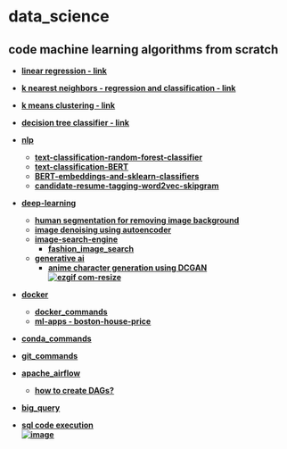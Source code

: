 # data_science
## code machine learning algorithms from scratch
* <b><u>linear regression - [link](https://github.com/SHRIDHARKN/data_science/blob/main/code_ml_from_scratch/LinearRegression.py)</u></b><p>
* <b><u>k nearest neighbors - regression and classification - [link](https://github.com/SHRIDHARKN/data_science/blob/main/code_ml_from_scratch/KNearestNeighbors.py)<b><u><br>
* k means clustering - [link](https://github.com/SHRIDHARKN/data_science/blob/main/code_ml_from_scratch/Kmeans.py)
* decision tree classifier - [link](https://github.com/SHRIDHARKN/data_science/blob/main/code_ml_from_scratch/DecisionTreeClasssifier.py)
* **nlp** <br>
   * [text-classification-random-forest-classifier](https://github.com/SHRIDHARKN/data_science/blob/main/nlp/text_classification/Text_Classification_Random_Forest_Classifier.ipynb)<br>
   * [text-classification-BERT](https://github.com/SHRIDHARKN/data_science/blob/main/nlp/bert/Text%20Classification%20Using%20BERT.ipynb)<br>
   * [BERT-embeddings-and-sklearn-classifiers](https://github.com/SHRIDHARKN/data_science/blob/main/nlp/bert/Text_classification_using_BERT_embeddings_and_sklearn_classifiers.ipynb)<br>
   * [candidate-resume-tagging-word2vec-skipgram](https://github.com/SHRIDHARKN/data_science/blob/main/nlp/candidate_n_resume_tagging/candidate_n_resume_tagging_from_job_description.ipynb)<br>
   
* **deep-learning** <br>
  - [human segmentation for removing image background](https://github.com/SHRIDHARKN/data_science/blob/fe16b14432744f15d7513319a3697565f0cacdfb/deep_learning/image_segmentation/human_segmentation/human_segmentation.ipynb)
  - [image denoising using autoencoder](https://github.com/SHRIDHARKN/data_science/blob/main/deep_learning/image_denoising_autoencoder/image_denoising.ipynb)
  - image-search-engine<br>
     * [fashion_image_search](https://github.com/SHRIDHARKN/data_science/blob/main/deep_learning/image_search_engine)<br>
  - generative ai <br>
    * [anime character generation using DCGAN](https://github.com/SHRIDHARKN/data_science/blob/main/deep_learning/generative_ai/anime_char_generator/generate-anime-DCGAN.ipynb)<br>
      ![ezgif com-resize](https://github.com/SHRIDHARKN/data_science/assets/74343939/36d23434-d570-460b-a814-4bcbc49b5831)





     
* **docker** <br>
  - [docker_commands](https://github.com/SHRIDHARKN/data_science/blob/main/docker/docker_commands.md)<br>
  - ml-apps -
        [boston-house-price](https://github.com/SHRIDHARKN/data_science/blob/main/docker/boston-hp-pred-app/project.md)
* [conda_commands](https://github.com/SHRIDHARKN/data_science/blob/main/conda_envs.md)<br>
* [git_commands](https://github.com/SHRIDHARKN/data_science/blob/main/git_cmds/git_commands.md)<br>
* [apache_airflow](https://github.com/SHRIDHARKN/data_science/blob/main/apache_airflow/apache_airflow_readme.md)<br>
    - [how to create DAGs?](https://github.com/SHRIDHARKN/data_science/blob/main/apache_airflow/DAGs.md)
* [big_query](https://github.com/SHRIDHARKN/data_science/tree/main/big_query)<br>

* sql **code execution**<br>
  ![image](https://github.com/SHRIDHARKN/data_science/assets/74343939/8466fdcc-a55c-4027-86ed-48c852841ba2)
